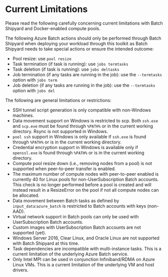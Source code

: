 # Current Limitations
Please read the following carefully concerning current limitations with
Batch Shipyard and Docker-enabled compute pools.

The following Azure Batch actions should only be performed through Batch
Shipyard when deploying your workload through this toolkit as Batch
Shipyard needs to take special actions or ensure the intended outcome:
* Pool resize: use `pool resize`
* Task termination (if task is running): use `jobs termtasks`
* Task deletion (if task is running): use `jobs deltasks`
* Job termination (if any tasks are running in the job): use the
  `--termtasks` option with `jobs term`
* Job deletion (if any tasks are running in the job): use the
  `--termtasks` option with `jobs del`

The following are general limitations or restrictions:
* SSH tunnel script generation is only compatible with non-Windows machines.
* Data movement support on Windows is restricted to scp. Both `ssh.exe` and
`scp.exe` must be found through `%PATH%` or in the current working directory.
Rsync is not supported in Windows.
* `pool ssh` support in Windows is only available if `ssh.exe` is found
through `%PATH%` or is in the current working directory.
* Credential encryption support in Windows is available only if `openssl.exe`
is found through `%PATH%` or is in the current working directory.
* Compute pool resize down (i.e., removing nodes from a pool) is not supported
when peer-to-peer transfer is enabled.
* The maximum number of compute nodes with peer-to-peer enabled is currently
40 for Linux pools for non-UserSubscription Batch accounts. This check is
no longer performed before a pool is created and will instead result in
a ResizeError on the pool if not all compute nodes can be allocated.
* Data movement between Batch tasks as defined by `input_data`:`azure_batch`
is restricted to Batch accounts with keys (non-AAD).
* Virtual network support in Batch pools can only be used with
UserSubscription Batch accounts.
* Custom images with UserSubscription Batch accounts are not supported (yet).
* Windows Server 2016, Clear Linux, and Oracle Linux are not supported with
Batch Shipyard at this time.
* Task dependencies are incompatible with multi-instance tasks. This is a
current limitation of the underlying Azure Batch service.
* Only Intel MPI can be used in conjunction Infiniband/RDMA on Azure Linux VMs.
This is a current limitation of the underlying VM and host drivers.
